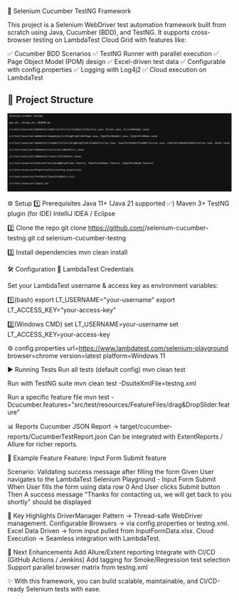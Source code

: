 🧪 Selenium Cucumber TestNG Framework

This project is a Selenium WebDriver test automation framework built from scratch using Java, Cucumber (BDD), and TestNG.
It supports cross-browser testing on LambdaTest Cloud Grid with features like:

✅ Cucumber BDD Scenarios
✅ TestNG Runner with parallel execution
✅ Page Object Model (POM) design
✅ Excel-driven test data
✅ Configurable with config.properties
✅ Logging with Log4j2
✅ Cloud execution on LambdaTest

## 📂 Project Structure
![Project Structure - Dark](project_structure_swift_dark.png)

⚙️ Setup
1️⃣ Prerequisites
Java 11+ (Java 21 supported ✅)
Maven 3+
TestNG plugin (for IDE)
IntelliJ IDEA / Eclipse

2️⃣ Clone the repo
git clone https://github.com/<your-username>/selenium-cucumber-testng.git
cd selenium-cucumber-testng

3️⃣ Install dependencies
mvn clean install

🛠️ Configuration
🔑 LambdaTest Credentials

Set your LambdaTest username & access key as environment variables:

1️⃣(bash)
export LT_USERNAME="your-username"
export LT_ACCESS_KEY="your-access-key"

2️⃣(Windows CMD)
set LT_USERNAME=your-username
set LT_ACCESS_KEY=your-access-key

⚙️ config.properties
url=https://www.lambdatest.com/selenium-playground
browser=chrome
version=latest
platform=Windows 11

▶️ Running Tests
Run all tests (default config)
mvn clean test

Run with TestNG suite
mvn clean test -DsuiteXmlFile=testng.xml

Run a specific feature file
mvn test -Dcucumber.features="src/test/resources/FeatureFiles/drag&DropSlider.feature"

📊 Reports
Cucumber JSON Report → target/cucumber-reports/CucumberTestReport.json
Can be integrated with ExtentReports / Allure for richer reports.

🧩 Example Feature
Feature: Input Form Submit feature

  Scenario: Validating success message after filling the form
    Given User navigates to the LambdaTest Selenium Playground - Input Form Submit
    When User fills the form using data row 0
    And User clicks Submit button
    Then A success message "Thanks for contacting us, we will get back to you shortly" should be displayed

📌 Key Highlights
DriverManager Pattern → Thread-safe WebDriver management.
Configurable Browsers → via config.properties or testng.xml.
Excel Data Driven → form input pulled from InputFormData.xlsx.
Cloud Execution → Seamless integration with LambdaTest.

🚀 Next Enhancements
 Add Allure/Extent reporting
 Integrate with CI/CD (GitHub Actions / Jenkins)
 Add tagging for Smoke/Regression test selection
 Support parallel browser matrix from testng.xml

✨ With this framework, you can build scalable, maintainable, and CI/CD-ready Selenium tests with ease.
